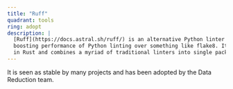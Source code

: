 ```yaml
---
title: "Ruff"
quadrant: tools
ring: adopt
description: |
  [Ruff](https://docs.astral.sh/ruff/) is an alternative Python linter aimed at
  boosting performance of Python linting over something like flake8. It is written
  in Rust and combines a myriad of traditional linters into single package.
---
```


It is seen as stable by many projects and has been adopted by the Data Reduction
team.

